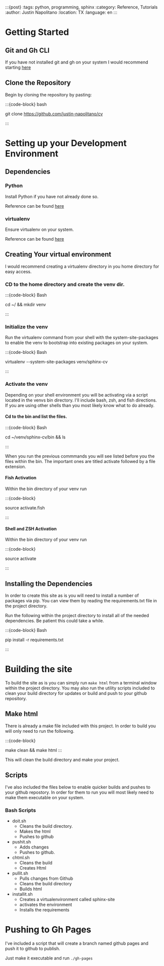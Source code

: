 :::{post}
:tags: python, programming, sphinx
:category: Reference, Tutorials
:author: Justin Napolitano
:location: TX
:language: en
:::



# Getting Started

## Git and Gh CLI

If you have not installed git and gh on your system I would recommend starting [here](gh_install)

## Clone the Repository

Begin by cloning the repository by pasting: 

:::{code-block} bash

git clone https://github.com/justin-napolitano/cv

:::

# Setting up your Development Environment

## Dependencies

### Python

Install Python if you have not already done so.

Reference can be found [here](python_install)

### virtualenv

Ensure virtualenv on your system.  

Reference can be found [here](virtualenv_install)

## Creating Your virtual environment

I would recommend creating a virtualenv directory in you home directory for easy access. 

### CD to the home directory and create the venv dir. 

:::{code-block} Bash

cd ~/ && mkdir venv

:::

### Initialize the venv

Run the virtualenv command from your shell with the system-site-packages to enable the venv to bootstrap into existing packages on your system.  

:::{code-block} Bash

virtualenv --system-site-packages venv/sphinx-cv

:::

### Activate the venv

Depending on your shell environment you will be activating via a script located in the venvs bin directory.  I'll include bash, zsh, and fish directions.  If you are using other shells than you most likely know what to do already.  

#### Cd to the bin and list the files.  

:::{code-block} Bash

cd ~/venv/sphinx-cv/bin && ls

:::

When you run the previous commmands you will see listed before you the files within the bin.  The important ones are titled activate followed by a file extension.  

#### Fish Activation

Within the bin directory of your venv run 

:::{code-block}

source activate.fish

:::


#### Shell and ZSH Activation

Within the bin directory of your venv run 

:::{code-block}

source activate

:::


## Installing the Dependencies

In order to create this site as is you will need to install a number of packages via pip.   You can view them by reading the requirements.txt file in the project directory.

Run the following within the project directory to install all of the needed dependencies.  Be patient this could take a while.  

:::{code-block} Bash

pip install -r requirements.txt

:::

# Building the site

To build the site as is you can simply run `make html` from a terminal window within the project directory.  You may also run the utility scripts included to clean your build directory for updates or build and push to your github repository.  

## Make html

There is already a make file included with this project. In order to build you will only need to run the following.  

:::{code-block}

make clean && make html
:::

This will clean the build directory and make your project.  

## Scripts

I've also included the files below to enable quicker builds and pushes to your github repostory.  In order for them to run you will most likely need to make them executable on your system.  

### Bash Scripts

* doit.sh
    * Cleans the build directory.
    * Makes the html
    * Pushes to github
* pushit.sh
    * Adds changes
    * Pushes to github. 
* chtml.sh
    * Cleans the build 
    * Creates Html
* pullit.sh
    * Pulls changes from Github
    * Cleans the build directory
    * Builds html
* installit.sh
    * Creates a virtualenvironment called sphinx-site
    * activates the environment
    * Installs the requirements

# Pushing to Gh Pages
I've included a script that will create a branch named github pages and push it to github to publish.  

Just make it executable and run `./gh-pages`






